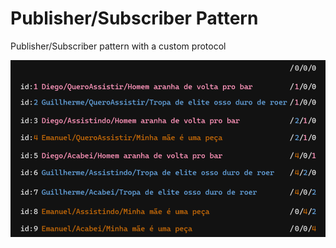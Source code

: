 # Publisher/Subscriber Pattern
Publisher/Subscriber pattern with a custom protocol

![Protocol](https://github.com/DiegoHMM/SistemasDistribuidos/blob/master/Tp%2002/protocol.png)
